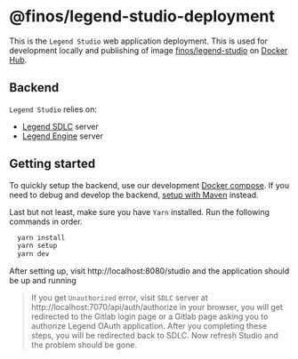 # @finos/legend-studio-deployment

This is the `Legend Studio` web application deployment. This is used for development locally and publishing of image [finos/legend-studio](https://hub.docker.com/r/finos/legend-studio) on [Docker Hub](https://hub.docker.com/).

## Backend

`Legend Studio` relies on:

- [Legend SDLC](https://github.com/finos/legend-sdlc) server
- [Legend Engine](https://github.com/finos/legend-engine) server

## Getting started

To quickly setup the backend, use our development [Docker compose](./fixtures/legend-docker-setup/studio-dev-setup/README.md). If you need to debug and develop the backend, [setup with Maven](https://legend.finos.org/docs/getting-started/installation-guide#maven-install) instead.

Last but not least, make sure you have `Yarn` installed. Run the following commands in order.

```bash
  yarn install
  yarn setup
  yarn dev
```

After setting up, visit http://localhost:8080/studio and the application should be up and running

> If you get `Unauthorized` error, visit `SDLC` server at http://localhost:7070/api/auth/authorize in your browser, you will get redirected to the Gitlab login page or a Gitlab page asking you to authorize Legend OAuth application. After you completing these steps, you will be redirected back to SDLC. Now refresh Studio and the problem should be gone.
